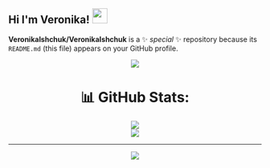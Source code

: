 ## Hi I'm Veronika! <img src="https://raw.githubusercontent.com/aemmadi/aemmadi/master/wave.gif" width="30">


**VeronikaIshchuk/VeronikaIshchuk** is a ✨ _special_ ✨ repository because its `README.md` (this file) appears on your GitHub profile.


<p>
  <div align="center">
<img src="https://i.pinimg.com/originals/8d/4b/77/8d4b77c44b7a68c0fd609411e2c0ec3c.gif" align="right bottom">
</p>

# 📊 GitHub Stats:
![](https://github-readme-stats.vercel.app/api?username=VeronikaIshchuk&theme=date_night&hide_border=false&include_all_commits=false&count_private=false)<br/>
![](https://nirzak-streak-stats.vercel.app/?user=VeronikaIshchuk&theme=date_night&hide_border=false)<br/>

---
[![](https://visitcount.itsvg.in/api?id=VeronikaIshchuk&icon=7&color=10)](https://visitcount.itsvg.in)

<!-- Proudly created with GPRM ( https://gprm.itsvg.in ) -->
